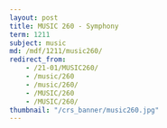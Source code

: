 ```yaml
---
layout: post
title: MUSIC 260 - Symphony
term: 1211
subject: music
md: /mdf/1211/music260/
redirect_from:
    - /21-01/MUSIC260/
    - /music/260
    - /music/260/
    - /MUSIC/260
    - /MUSIC/260/
thumbnail: "/crs_banner/music260.jpg"
---
```

